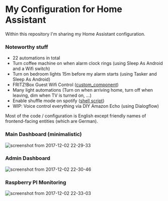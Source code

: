 # My Configuration for Home Assistant

Within this repository I'm sharing my Home Assistant configuration.

### Noteworthy stuff
- 22 automations in total
- Turn coffee machine on when alarm clock rings (using Sleep As Android and a Wifi switch)
- Turn on bedroom lights 15m before my alarm starts (using Tasker and Sleep As Android)
- FRITZ!Box Guest Wifi Control ([custom_component](https://github.com/mammuth/home-assistant-configuration/blob/master/custom_components/fritzbox_guestwifi.py))
- Many light automations (Turn on when arriving home, turn off when leaving, dim when TV is turned on, ...)
- Enable shuffle mode on spotify ([shell script](https://github.com/mammuth/home-assistant-configuration/blob/master/shell_commands/shuffle_spotify.sh))
- WIP: Voice control everything via DIY Amazon Echo (using Dialogflow)


Most of the code / configuration is English except friendly names of frontend-facing entities (which are German).

### Main Dashboard (minimalistic)
![screenshot from 2017-12-02 22-29-33](https://user-images.githubusercontent.com/3121306/33519875-58172fa4-d7b0-11e7-91f8-77d4c4defc92.png)

### Admin Dashboard
![screenshot from 2017-12-02 22-30-46](https://user-images.githubusercontent.com/3121306/33519917-d0f4b540-d7b0-11e7-8f3c-ea6485d2235c.png)

### Raspberry PI Monitoring
![screenshot from 2017-12-02 22-33-03](https://user-images.githubusercontent.com/3121306/33519912-c9be9278-d7b0-11e7-8baa-3405679b56d2.png)
